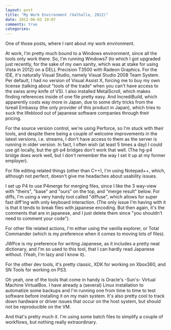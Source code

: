 ```yaml
---
layout: post
title: "My Work Environment (Valhalla, 2012)"
date: 2012-06-02 19:07
comments: true
categories: 
---
```


One of those posts, where I rant about my work environment.

At work, I'm pretty much bound to a Windows environment,
since all the tools only work there.
So, I'm running Windows7
(to which I got upgraded just recently, for the sake of my own sanity, which was at stake for using Vista in 2012)
on a DELL Precision T3500 with Radeon Graphics.
For the IDE, it's naturally Visual Studio,
namely Visual Studio 2008 Team System.
Per default, I had no version of Visual Assist X,
forcing me to buy my own license
(talking about "tools of the trade" when you can't have access to the swiss army knife of VS).
I also installed MetalScroll,
which makes finding references inside of one file pretty easy.
And IncrediBuild,
which apparently costs way more in Japan,
due to some dirty tricks from the Isreali Embassy (the only provider of this product in Japan),
which tries to suck the lifeblood out of japanese software companies through their pricing.

For the source version control,
we're using Perforce,
so I'm stuck with their tools,
and despite there being a couple of welcome improvements in the latest versions,
i.e. streams,
I don't have access to them as the server is running in older version.
In fact, I often wish (at least 5 times a day) I could use git locally,
but the git-p4 bridges don't work that well.
(The hg-p4 bridge does work well, but I don't remember the way I set it up at my former employer).

For file editing related things (other than C++),
I'm using Notepad++,
which, although not perfect,
doesn't give me headaches about usability issues.

I set up P4 to use P4merge for merging files, since I like the 3 way-view with
"theirs", "base" and "ours" on the top,
and "merge result" below.
For diffs, I'm using a very handy tool called "diffuse",
which allows for super fast diff'ing with only keyboard interaction.
(The only issue I'm having with it is that it tends to break files with japanese encoding.
But then again, it's the comments that are in japanese,
and I just delete them since "you shouldn't need to comment your code").

For other file related actions,
I'm either using the vanilla explorer,
or Total Commander (which is my preference when it comes to moving lots of files).

JWPce is my preference for writing Japanese,
as it includes a pretty neat dictionary,
and I'm so used to this tool,
that I can hardly read Japanese without.
(Yeah, I'm lazy and I know it).

For the other dev tools,
it's pretty classic,
XDK for working on Xbox360,
and SN Tools for working on PS3.

Oh yeah, one of the tools that come in handy is Oracle's -Sun's- Virtual Machine VirtualBox.
I have already a (several) Linux installation to automatize some backups
and I'm running one from time to time to test software before installing it on my main system.
It's also pretty cool to track down hardware or driver issues that occur on the host system,
but should not be reproducible on the VM.

And that's pretty much it.
I'm using some batch files to simplify a couple of workflows,
but nothing really extraordinary.

